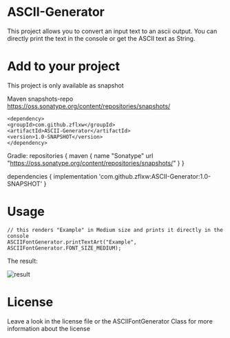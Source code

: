 # ASCII-Generator
This project allows you to convert an input text to an ascii output. You can directly print the text in the console or get the ASCII text as String. 

# Add to your project
This project is only available as snapshot

Maven
   <repository>
   <id>snapshots-repo</id>
   <url>https://oss.sonatype.org/content/repositories/snapshots/</url>
   </repository>

    <dependency>
    <groupId>com.github.zflxw</groupId>
    <artifactId>ASCII-Generator</artifactId>
    <version>1.0-SNAPSHOT</version>
    </dependency>

Gradle:
    repositories {
      maven {
        name "Sonatype"
        url "https://oss.sonatype.org/content/repositories/snapshots/"
      }
    }

   dependencies {
      implementation 'com.github.zflxw:ASCII-Generator:1.0-SNAPSHOT'
   }

# Usage
    // this renders "Example" in Medium size and prints it directly in the console
    ASCIIFontGenerator.printTextArt("Example", ASCIIFontGenerator.FONT_SIZE_MEDIUM);
 
The result:

![result](https://cdn.discordapp.com/attachments/722499400953233470/792880337071898655/unknown.png)

# License
Leave a look in the license file or the ASCIIFontGenerator Class for more information about the license
